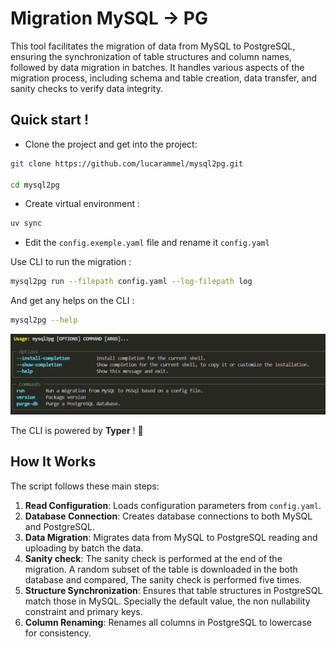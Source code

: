 # Migration MySQL -> PG

This tool facilitates the migration of data from MySQL to PostgreSQL, ensuring the synchronization of table structures and column names, followed by data migration in batches. It handles various aspects of the migration process, including schema and table creation, data transfer, and sanity checks to verify data integrity.

## Quick start ! 

- Clone the project and get into the project: 

```bash
git clone https://github.com/lucarammel/mysql2pg.git

cd mysql2pg
```

- Create virtual environment :

```bash
uv sync
```

- Edit the `config.exemple.yaml` file and rename it `config.yaml`

Use CLI to run the migration :

```bash
mysql2pg run --filepath config.yaml --log-filepath log
```

And get any helps on the CLI :

```bash
mysql2pg --help
```

![](/assets/cmd_line_mysql2pg.PNG)

The CLI is powered by **Typer** ! :rocket:

## How It Works

The script follows these main steps:

1. **Read Configuration**: Loads configuration parameters from `config.yaml`.
2. **Database Connection**: Creates database connections to both MySQL and PostgreSQL.
3. **Data Migration**: Migrates data from MySQL to PostgreSQL reading and uploading by batch the data.
4. **Sanity check**: The sanity check is performed at the end of the migration. A random subset of the table is downloaded in the both database and compared, The sanity check is performed five times.
5. **Structure Synchronization**: Ensures that table structures in PostgreSQL match those in MySQL. Specially the default value, the non nullability constraint and primary keys. 
6. **Column Renaming**: Renames all columns in PostgreSQL to lowercase for consistency.
